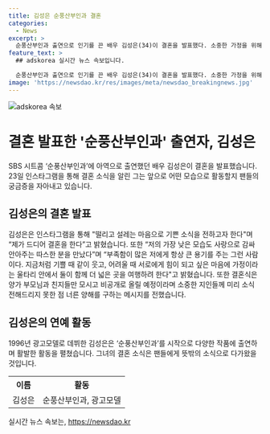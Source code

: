 ```yaml
---
title: 김성은 순풍산부인과 결혼
categories:
  - News
excerpt: >
  순풍산부인과 출연으로 인기를 끈 배우 김성은(34)이 결혼을 발표했다. 소중한 가정을 위해 두 사람은 함께 더 나은 곳으로 여행할 예정이며, 결혼식은 가족과 친지들만을 모시고 비공개로 진행된다. 예비 신랑의 신상은 비공개되었지만, 그는 김성은을 사랑으로 감싸 안아주는 따스한 분이라고 말했다. 1996년 광고모델로 데뷔한 그는 여러 작품을 통해 활발한 활동을 이어오고 있다.
feature_text: >
  ## adskorea 실시간 뉴스 속보입니다.

  순풍산부인과 출연으로 인기를 끈 배우 김성은(34)이 결혼을 발표했다. 소중한 가정을 위해 두 사람은 함께 더 나은 곳으로 여행할 예정이며, 결혼식은 가족과 친지들만을 모시고 비공개로 진행된다. 예비 신랑의 신상은 비공개되었지만, 그는 김성은을 사랑으로 감싸 안아주는 따스한 분이라고 말했다. 1996년 광고모델로 데뷔한 그는 여러 작품을 통해 활발한 활동을 이어오고 있다.
image: 'https://newsdao.kr/res/images/meta/newsdao_breakingnews.jpg'
---
```


<p><img src="https://newsdao.kr/res/images/meta/newsdao_breakingnews.jpg" alt="adskorea 속보" /></p>

<h1 data-ke-size="size28">결혼 발표한 '순풍산부인과' 출연자, 김성은</h1>

<p data-ke-size="size16">SBS 시트콤 ‘순풍산부인과’에 아역으로 출연했던 배우 김성은이 결혼을 발표했습니다. 23일 인스타그램을 통해 결혼 소식을 알린 그는 앞으로 어떤 모습으로 활동할지 팬들의 궁금증을 자아내고 있습니다.</p>

<h2 data-ke-size="size24">김성은의 결혼 발표</h2>

<p data-ke-size="size16">김성은은 인스타그램을 통해 "떨리고 설레는 마음으로 기쁜 소식을 전하고자 한다"며 “제가 드디어 결혼을 한다”고 밝혔습니다. 또한 “저의 가장 낮은 모습도 사랑으로 감싸 안아주는 따스한 분을 만났다”며 “부족함이 많은 저에게 항상 큰 용기를 주는 그런 사람이다. 지금처럼 기쁠 때 같이 웃고, 어려울 때 서로에게 힘이 되고 싶은 마음에 가정이라는 울타리 안에서 둘이 함께 더 넓은 곳을 여행하려 한다"고 밝혔습니다. 또한 결혼식은 양가 부모님과 친지들만 모시고 비공개로 올릴 예정이라며 소중한 지인들께 미리 소식 전해드리지 못한 점 너른 양해를 구하는 메시지를 전했습니다.</p>

<h2 data-ke-size="size24">김성은의 연예 활동</h2>

<p data-ke-size="size16">1996년 광고모델로 데뷔한 김성은은 ‘순풍산부인과’를 시작으로 다양한 작품에 출연하며 활발한 활동을 펼쳤습니다. 그녀의 결혼 소식은 팬들에게 뜻밖의 소식으로 다가왔을 것입니다.</p>

<table>
  <tr>
    <th><b>이름</b></th>
    <th><b>활동</b></th>
  </tr>
  <tr>
    <td style="text-align: center; height: 17px;">김성은</td>
    <td style="text-align: center; height: 17px;">순풍산부인과, 광고모델</td>
  </tr>
</table>
실시간 뉴스 속보는, <a href="https://newsdao.kr" rel="dofollow">https://newsdao.kr</a>


